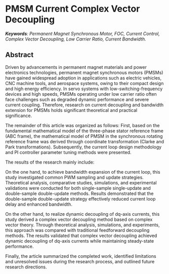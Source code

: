 # PMSM Current Complex Vector Decoupling

***Keywords**: Permanent Magnet Synchronous Motor, FOC, Current Control, Complex Vector Decoupling, Low Carrier Ratio, Current Bandwidth.*

## Abstract
Driven by advancements in permanent magnet materials and power electronics technologies, permanent magnet synchronous motors (PMSMs) have gained widespread adoption in applications such as electric vehicles, CNC machine tools, and aerospace systems, owing to their compact design and high energy efficiency. In servo systems with low-switching-frequency devices and high speeds, PMSMs operating under low carrier ratio often face challenges such as degraded dynamic performance and severe current coupling. Therefore, research on current decoupling and bandwidth extension for PMSMs holds significant theoretical and practical significance.

The remainder of this article was organized as follows: First, based on the fundamental mathematical model of the three-phase stator reference frame (ABC frame), the mathematical model of PMSM in the synchronous rotating reference frame was derived through coordinate transformation (Clarke and Park transformations). Subsequently, the current loop design methodology and PI controller parameter tuning methods were presented.

The results of the research mainly include:  

On the one hand, to achieve bandwidth expansion of the current loop, this study investigated common PWM sampling and update strategies. Theoretical analysis, comparative studies, simulations, and experimental validations were conducted for both single-sample single-update and double-sample double-update methods. Results demonstrated that the double-sample double-update strategy effectively reduced current loop delay and enhanced bandwidth.  

On the other hand, to realize dynamic decoupling of dq-axis currents, this study derived a complex vector decoupling method based on complex vector theory. Through theoretical analysis, simulations, and experiments, this approach was compared with traditional feedforward decoupling methods. The results validated that complex vector decoupling achieved dynamic decoupling of dq-axis currents while maintaining steady-state performance.  

Finally, the article summarized the completed work, identified limitations and unresolved issues during the research process, and outlined future research directions.
